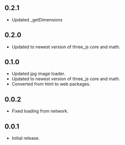 ## 0.2.1

* Updated _getDimensions

## 0.2.0

* Updated to newest version of three_js core and math.

## 0.1.0

* Updated jpg image loader.
* Updated to newest version of three_js core and math.
* Converted from html to web packages.

## 0.0.2

* Fixed loading from network.

## 0.0.1

* Initial release.